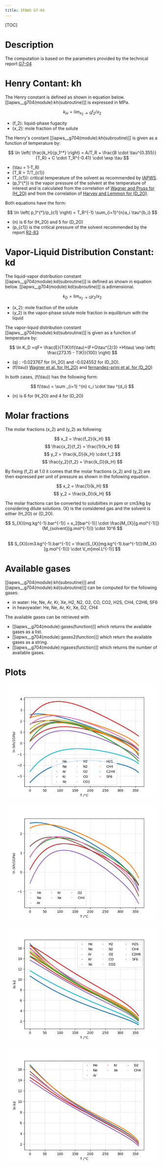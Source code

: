 ```yaml
---
title: IPAWS G7-04
---
```


[TOC]

# Description

The computation is based on the parameters provided by the technical report [G7-04](../references.html)

# Henry Contant: kh

The Henry constant  is defined as shown in equation below.
[[iapws__g704(module):kh(subroutine)]] is expressed in MPa.

$$ k_H = \lim_{x_2 \rightarrow 0} f_2/x_2 $$
 
* \(f_2\): liquid-phase fugacity
* \(x_2\): mole fraction of the solute
 
The Henry's constant [[iapws__g704(module):kh(subroutine)]] is given as a function of temperature by:

$$  \ln \left( \frac{k_H}{p_1^*} \right) = A/T_R + \frac{B \cdot \tau^{0.355}}{T_R} + C \cdot T_R^{-0.41} \cdot \exp \tau $$

* \(\tau = 1-T_R\)
* \(T_R = T/T_{c1}\)
* \(T_{c1}\): critical temperature of the solvent as recommended by [IAPWS](../references.html).
* \(p_1^{*}\) is the vapor pressure of the solvent at the temperature of interest and 
  is calculated from the correlation of [Wagner and Pruss for \(H_2O\)](../references.html) 
  and from the correlation of [Harvey and Lemmon  for \(D_2O\)](../references).

Both equations have the form: 

$$ \ln \left( p_1^{*}/p_{c1} \right) = T_R^{-1} \sum_{i=1}^{n}a_i \tau^{b_i} $$

* \(n\) is 6 for  \(H_2O\) and 5 for \(D_2O\)
* \(p_{c1}\) is the critical pressure of the solvent recommended by the report [R2-83](../references.html) 


# Vapor-Liquid Distribution Constant: kd

The liquid-vapor distribution constant [[iapws__g704(module):kd(subroutine)]] is defined as shown in equation below.
[[iapws__g704(module):kd(subroutine)]] is adimensional.


$$    k_D = \lim_{x_2 \rightarrow 0} y_2/x_2 $$

* \(x_2\): mole fraction of the solute
* \(y_2\) is the vapor-phase solute mole fraction in equilibrium with the liquid

The vapor-liquid distribution constant [[iapws__g704(module):kd(subroutine)]] is given as a function of temperature by:

$$    \ln K_D =qF+ \frac{E}{T(K)}f(\tau)+(F+G\tau^{2/3} +H\tau) \exp \left( \frac{273.15 - T(K)}{100} \right) $$

* \(q\) : -0.023767 for \(H_2O\) and -0.024552 for \(D_2O\).
* \(f(\tau)\) [Wagner et al. for \(H_2O\)](../references)  and [fernandez-prini et al. for \(D_2O\)](../references.html)

In both cases, \(f(\tau)\) has the following form:
    
$$ f(\tau) = \sum _{i=1} ^{n} c_i \cdot \tau ^{d_i} $$

* \(n\) is 6 for \(H_2O\) and 4 for \(D_2O\) 

# Molar fractions

The molar fractions \(x_2\) and \(y_2\) as following: 

$$    x_2 = \frac{f_2}{k_H} $$
$$ \frac{x_2}{f_2} = \frac{1}{k_H} $$
$$ y_2 = \frac{k_D}{k_H} \cdot f_2 $$
$$ \frac{y_2}{f_2} = \frac{k_D}{k_H} $$

By fixing \(f_2\) at 1.0 it comes that the molar fractions 
\(x_2\) and \(y_2\) are then expressed per 
unit of pressure as shown in the following equation .

$$ x_2 = \frac{1}{k_H} $$
$$ y_2 = \frac{k_D}{k_H} $$

The molar fractions can be converted to solubilties in ppm or cm3/kg by considering dilute solutions. 
\(X\) is the considered gas and the solvent is either \(H_2O\) or \(D_2O\).


$$ S_{X}[mg.kg^{-1}.bar^{-1}] = x_2[bar^{-1}] \cdot \frac{M_{X}[g.mol^{-1}]}{M_{solvent}[g.mol^{-1}]} \cdot 10^6 $$    
$$ S_{X}[cm3.kg^{-1}.bar^{-1}] = \frac{S_{X}[mg.kg^{-1}.bar^{-1}]}{M_{X}[g.mol^{-1}]} \cdot V_m[mol.L^{-1}] $$
    
# Available gases

[[iapws__g704(module):kh(subroutine)]] and [[iapws__g704(module):kd(subroutine)]] can be computed for the following gases:

* in water: He, Ne, Ar, Kr, Xe, H2, N2, O2, CO, CO2, H2S, CH4, C2H6, SF6
* in heavywater: He, Ne, Ar, Kr, Xe, D2, CH4

The available gases can be retrieved with

* [[iapws__g704(module):gases(function)]] which returns the available gases as a list.
* [[iapws__g704(module):gases2(function)]] which return the available gases as a string.
* [[iapws__g704(module):ngases(function)]] which returns the number of available gases.

# Plots

![kh_H2O](../../media/kh_H2O.png)

![kh_D2O](../../media/kh_D2O.png)

![kd_H2O](../../media/kd_H2O.png)

![kd_D2O](../../media/kd_D2O.png)

